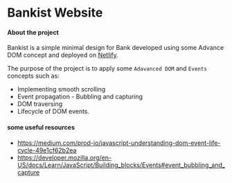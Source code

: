 # Bankist Website

#### About the project 

Bankist is a simple minimal design for Bank developed using some Advance DOM concept and deployed on [Netlify](https://www.netlify.com/). 

The purpose of the project is to apply some `Adavanced DOM` and `Events` concepts such as: 
- Implementing smooth scrolling 
- Event propagation - Bubbling and capturing 
- DOM traversing 
- Lifecycle of DOM events.

#### some useful resources

- https://medium.com/prod-io/javascript-understanding-dom-event-life-cycle-49e1cf62b2ea
- https://developer.mozilla.org/en-US/docs/Learn/JavaScript/Building_blocks/Events#event_bubbling_and_capture

